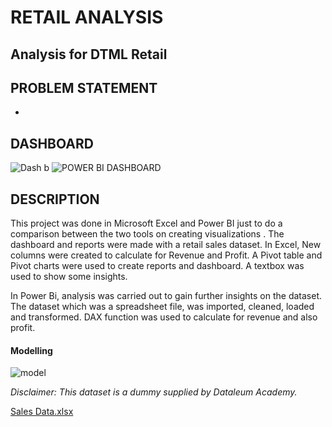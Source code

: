 # RETAIL ANALYSIS

## Analysis for DTML Retail

## PROBLEM STATEMENT
* 


## DASHBOARD

![Dash b](https://user-images.githubusercontent.com/122671659/227728500-71d4702d-914e-4bf4-82fa-13d9d0f82ce8.jpg)
![POWER BI DASHBOARD](https://user-images.githubusercontent.com/122671659/227729523-9926ed3c-697e-4452-ab2e-7e509d6f97ff.jpg)



## DESCRIPTION

This project was done in Microsoft Excel and Power BI just to do a comparison between the two tools on creating visualizations . The dashboard and reports were made with a retail sales dataset.
In Excel, New columns were created to calculate for Revenue and Profit. A Pivot table and Pivot charts were used to create reports and dashboard. 
A textbox was used to show some insights.

In Power Bi, analysis was carried out to gain further insights on the dataset. The dataset which was a spreadsheet file, was imported, cleaned, loaded and transformed.
DAX function was used to calculate for revenue and also profit.


#### Modelling
![model](https://user-images.githubusercontent.com/122671659/235332762-0fd1a8d4-8f32-46f0-917c-14aaa4e65b31.jpg)


_Disclaimer: This dataset is a dummy supplied by Dataleum Academy._

[Sales Data.xlsx](https://github.com/OpeyemiJagunmolu/DTML-retail-Analysis/files/10417454/Sales.Data.xlsx)
